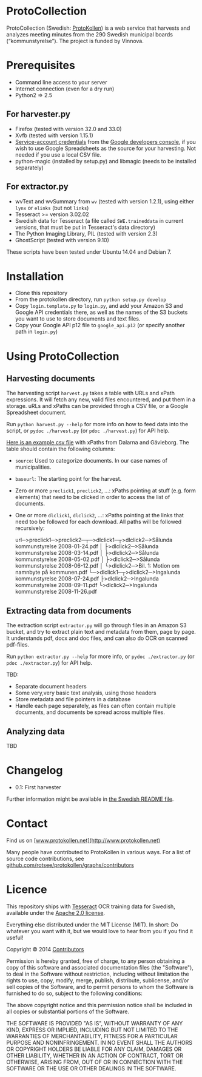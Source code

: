 ProtoCollection
===============

ProtoCollection (Swedish: [ProtoKollen](README.sv.md)) is a web service that harvests and analyzes meeting minutes from the 290 Swedish municipal boards (“kommunstyrelse”). The project is funded by Vinnova.


Prerequisites
=============

 * Command line access to your server
 * Internet connection (even for a dry run)
 * Python2 => 2.5

For harvester.py
----------------
 * Firefox (tested with version 32.0 and 33.0)
 * Xvfb (tested with version 1.15.1)
 * [Service-account credentials](https://developers.google.com/console/help/new/#serviceaccounts) from the [Google developers console](https://console.developers.google.com/), if you wish to use Google Spreadsheets as the source for your harvesting. Not needed if you use a local CSV file.
 * python-magic (installed by setup.py) and libmagic (needs to be installed separately)
 
For extractor.py
----------------
 * wvText and wvSummary from `wv` (tested with version 1.2.1),
   using either `lynx` or `elinks` (but not `links`)
 * Tesseract >= version 3.02.02
 * Swedish data for Tesseract (a file called `SWE.traineddata` in current versions, that must be put in Tesseract's data directory)
 * The Python Imaging Library, PIL (tested with version 2.3)
 * GhostScript (tested with version 9.10)

These scripts have been tested under Ubuntu 14.04 and Debian 7.


Installation
============

 * Clone this repository
 * From the protokollen directory, run `python setup.py develop`
 * Copy `login.template.py` to `login.py`, and add your Amazon S3 and Google API credentials there,
   as well as the names of the S3 buckets you want to use to store documents and text files.
 * Copy your Google API p12 file to `google_api.p12` (or specify another path in `login.py`)


Using ProtoCollection
=====================

Harvesting documents
---------------------
The harvesting script `harvest.py` takes a table with URLs and xPath expressions. It will fetch any new, valid files encountered, and put them in a storage. uRLs and xPaths can be provided throgh a CSV file, or a Google Spreadsheet document.

Run `python harvest.py --help` for more info on how to feed data into the script, or `pydoc ./harvest.py` (or `pdoc ./harvest.py`) for API help.

[Here is an example csv file](https://github.com/rotsee/protokollen/blob/master/data/xpath_sample_dalarna_and_gavleborg.csv) with xPaths from Dalarna and Gävleborg. The table should contain the following columns:

 * `source`: Used to categorize documents. In our case names of municipalities.
 * `baseurl`: The starting point for the harvest.
 * Zero or more `preclick1`, `preclick2`, ...: xPaths pointing at stuff (e.g. form elements) that need to be clicked in order to access the list of documents.
 * One or more `dlclick1`, `dlclick2`, ...: xPaths pointing at the links that need too be followed for each download. All paths will be followed recursively:

    url─>preclick1─>preclick2─┬─>dlclick1─┬>dlclick2─>Sålunda kommunstyrelse 2008-01-24.pdf
                              │           ├>dlclick2─>Sålunda kommunstyrelse 2008-03-14.pdf
                              │           ├>dlclick2─>Sålunda kommunstyrelse 2008-05-02.pdf
                              │           ├>dlclick2─>Sålunda kommunstyrelse 2008-06-12.pdf
                              │           └>dlclick2─>Bil. 1: Motion om namnbyte på kommunen.pdf
                              └─>dlclick1─┬>dlclick2─>Ingalunda kommunstyrelse 2008-07-24.pdf
                                          ├>dlclick2─>Ingalunda kommunstyrelse 2008-09-11.pdf
                                          └>dlclick2─>Ingalunda kommunstyrelse 2008-11-26.pdf 

Extracting data from documents
------------------------------
The extraction script `extractor.py` will go through files in an Amazon S3 bucket, and try to extract plain text and metadata from them, page by page. It understands pdf, docx and doc files, and can also do OCR on scanned pdf-files.

Run `python extractor.py --help` for more info, or `pydoc ./extractor.py` (or `pdoc ./extractor.py`) for API help.

TBD:

 * Separate document headers
 * Some very,very basic text analysis, using those headers
 * Store metadata and file pointers in a database
 * Handle each page separately, as files can often contain multiple documents, and documents be spread across multiple files.

Analyzing data
--------------
TBD


Changelog
=========

 * 0.1: First harvester

Further information might be available in [the Swedish README file](README.sv.md).


Contact
=======
Find us on [www.protokollen.net](http://www.protokollen.net)

Many people have contributed to ProtoKollen in various ways. For a list of source code contributions, see [github.com/rotsee/protokollen/graphs/contributors](https://github.com/rotsee/protokollen/graphs/contributors)

Licence
=======
This repository ships with [Tesseract](https://code.google.com/p/tesseract-ocr/) OCR training data for Swedish,
available under the [Apache 2.0 license](http://www.apache.org/licenses/LICENSE-2.0).

Everything else distributed under the MIT License (MIT).
In short: Do whatever you want with it,
but we would love to hear from you if you find it useful!

Copyright © 2014 [Contributors](https://github.com/rotsee/protokollen/graphs/contributors)

Permission is hereby granted, free of charge, to any person obtaining a copy
of this software and associated documentation files (the "Software"), to deal
in the Software without restriction, including without limitation the rights
to use, copy, modify, merge, publish, distribute, sublicense, and/or sell
copies of the Software, and to permit persons to whom the Software is
furnished to do so, subject to the following conditions:

The above copyright notice and this permission notice shall be included in
all copies or substantial portions of the Software.

THE SOFTWARE IS PROVIDED "AS IS", WITHOUT WARRANTY OF ANY KIND, EXPRESS OR
IMPLIED, INCLUDING BUT NOT LIMITED TO THE WARRANTIES OF MERCHANTABILITY,
FITNESS FOR A PARTICULAR PURPOSE AND NONINFRINGEMENT. IN NO EVENT SHALL THE
AUTHORS OR COPYRIGHT HOLDERS BE LIABLE FOR ANY CLAIM, DAMAGES OR OTHER
LIABILITY, WHETHER IN AN ACTION OF CONTRACT, TORT OR OTHERWISE, ARISING FROM,
OUT OF OR IN CONNECTION WITH THE SOFTWARE OR THE USE OR OTHER DEALINGS IN
THE SOFTWARE.
